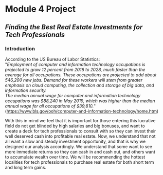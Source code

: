 # Module 4 Project

## _Finding the Best Real Estate Investments for Tech Professionals_

### Introduction
According to the US Bureau of Labor Statistics:  
          "*Employment of computer and information technology occupations is projected to grow 12 percent from 2018 to 2028, much faster than the average for all occupations. These occupations are projected to add about 546,200 new jobs. Demand for these workers will stem from greater emphasis on cloud computing, the collection and storage of big data, and information security.  
          The median annual wage for computer and information technology occupations was $88,240 in May 2019, which was higher than the median annual wage for all occupations of $39,810.*"(https://www.bls.gov/ooh/computer-and-information-technology/home.htm)
  
With this in mind we feel that it is important for those entering this lucrative field do not get blinded by high salaries and big bonuses, and want to create a deck for tech professionals to consult with so they can invest their well deserved cash into profitable real estate. Now, we understand that not all want a slow and steady investment opportunity, and that is why we designed our analysis accordingly. We understand that some want to see more immediate returns so they can cash in and cash out, and others want to accumulate wealth over time. We will be recommending the hottest localities for tech professionals to purchase real estate for both short term and long term gains.

